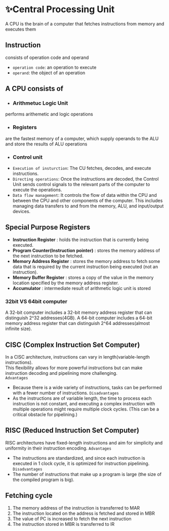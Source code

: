 # ✨Central Processing Unit
A CPU is the brain of a computer that fetches instructions from memory and executes them<br>

## Instruction
consists of operation code and operand<br>
- `operation code`: an operation to execute
- `operand`: the object of an operation

## A CPU consists of
- ### Arithmetuc Logic Unit
performs arithemetic and logic operations
- ### Registers
are the fastest memory of a computer, which supply operands to the ALU and store the results of ALU operations
- ### Control unit
- `Execution of insturction`: The CU fetches, decodes, and execute instructions.
- `Directing operations`: Once the instructions are decoded, the Control Unit sends control signals to the relevant parts of the computer to execute the operations.
- `Data flow management`: It controls the flow of data within the CPU and between the CPU and other components of the computer. This includes managing data transfers to and from the memory, ALU, and input/output devices.

## Special Purpose Registers
* **Instruction Register** : holds the instruction that is currently being executed.
* **Program Counter(Instruction pointer)** : stores the memory address of the next instruction to be fetched.
* **Memory Address Register** : stores the memory address to fetch some data that is required by the current instruction being executed (not an instruction).
* **Memory Buffer Register** : stores a copy of the value in the memory location specified by the memory address register.
* **Accumulator** : intermediate result of arithmetic logic unit is stored
### 32bit VS 64bit computer
A 32-bit computer includes a 32-bit memory address register that can distinguish 2^32 addresses(4GB).
A 64-bit computer includes a 64-bit memory address register that can distinguish 2^64 addresses(almost infinite size).

## CISC (Complex Instruction Set Computer)
In a CISC architecture, instructions can vary in length(variable-length instructions).<br>
This flexibility allows for more powerful instructions but can make instruction decoding and pipelining more challenging.<br>
`Advantages`
- Because there is a wide variety of instructions, tasks can be performed with a fewer number of instructions.
`Disadvantages`
- As the instructions are of variable length, the time to process each instruction is not constant, and executing a complex instruction with multiple operations might require multiple clock cycles. (This can be a critical obstacle for pipelining.)

## RISC (Reduced Instruction Set Computer)
RISC architectures have fixed-length instructions and aim for simplicity and uniformity in their instruction encoding.
`Advantages`
- The instructions are standardized, and since each instruction is executed in 1 clock cycle, it is optimized for instruction pipelining.
`Disadvantages`
- The number of instructions that make up a program is large (the size of the compiled program is big).

## Fetching cycle
1. The memory address of the instruction is transferred to MAR
2. The instruction located on the address is fetched and stored in MBR
3. The value of PC is increased to fetch the next instruction
4. The instruction stored in MBR is transferred to IR
